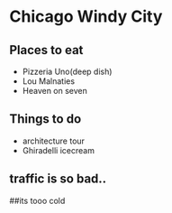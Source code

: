 # Chicago Windy City

## Places to eat
- Pizzeria Uno(deep dish)
- Lou Malnaties
- Heaven on seven

## Things to do
- architecture tour
- Ghiradelli icecream

## traffic is so bad..
##its tooo cold
